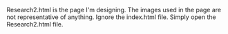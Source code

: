 Research2.html is the page I'm designing. The images used in the page are not representative of anything.
Ignore the index.html file. Simply open the Research2.html file.
